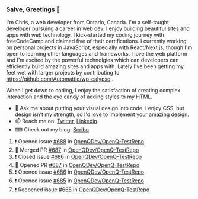 ### Salve, Greetings 👋

I'm Chris, a web developer from Ontario, Canada. I'm a self-taught developer pursuing a career in web dev. I enjoy building beautiful sites and apps with web technology.
I kick-started my coding journey with freeCodeCamp and claimed five of their certifications.  I currently working on personal projects in JavaScript, especially with React/Next.js, though I'm open to learning other languages and frameworks. I love the web platform and I'm excited by the powerful technolgies which can developers can efficiently build amazing sites and apps with. Lately I've been getting my feet wet with larger projects by contributing to https://github.com/Automattic/wp-calypso .

When I get down to coding, I enjoy the satisfaction of creating complex interaction and the eye candy of adding styles to my HTML. 

- 💬 Ask me about putting your visual design into code. I enjoy CSS, but design isn't my strength, so I'd love to implement your amazing design.
- 📫 Reach me on: [Twitter](https://twitter.com/Christo28120856), [Linkedin](https://www.linkedin.com/in/christopher-stevers-07b9a5204/).
- ⌨ Check out my blog: [Scribo](https://christopherstevers.cf).
<!--
**Christopher-Stevers/Christopher-Stevers** is a ✨ _special_ ✨ repository because its `README.md` (this file) appears on your GitHub profile.

Here are some ideas to get you started:

- 🔭 I’m currently working on ...
- 🌱 I’m currently learning ...
- 👯 I’m looking to collaborate on ...
- 🤔 I’m looking for help with ...
- 😄 Pronouns: ...
- ⚡ Fun fact: ...
-->

<!--START_SECTION:activity-->
1. ❗️ Opened issue [#688](https://github.com/OpenQDev/OpenQ-TestRepo/issues/688) in [OpenQDev/OpenQ-TestRepo](https://github.com/OpenQDev/OpenQ-TestRepo)
2. 🎉 Merged PR [#687](https://github.com/OpenQDev/OpenQ-TestRepo/pull/687) in [OpenQDev/OpenQ-TestRepo](https://github.com/OpenQDev/OpenQ-TestRepo)
3. ❗️ Closed issue [#686](https://github.com/OpenQDev/OpenQ-TestRepo/issues/686) in [OpenQDev/OpenQ-TestRepo](https://github.com/OpenQDev/OpenQ-TestRepo)
4. 💪 Opened PR [#687](https://github.com/OpenQDev/OpenQ-TestRepo/pull/687) in [OpenQDev/OpenQ-TestRepo](https://github.com/OpenQDev/OpenQ-TestRepo)
5. ❗️ Opened issue [#686](https://github.com/OpenQDev/OpenQ-TestRepo/issues/686) in [OpenQDev/OpenQ-TestRepo](https://github.com/OpenQDev/OpenQ-TestRepo)
6. ❗️ Opened issue [#685](https://github.com/OpenQDev/OpenQ-TestRepo/issues/685) in [OpenQDev/OpenQ-TestRepo](https://github.com/OpenQDev/OpenQ-TestRepo)
7. ❗️ Reopened issue [#665](https://github.com/OpenQDev/OpenQ-TestRepo/issues/665) in [OpenQDev/OpenQ-TestRepo](https://github.com/OpenQDev/OpenQ-TestRepo)
<!--END_SECTION:activity-->
